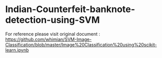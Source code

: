 # Indian-Counterfeit-banknote-detection-using-SVM

For reference please visit original document : https://github.com/whimian/SVM-Image-Classification/blob/master/Image%20Classification%20using%20scikit-learn.ipynb
